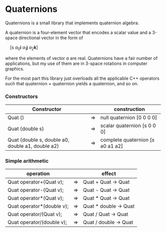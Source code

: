 # Quaternions
Quaternions is a small library that implements quaternion algebra.

A quaternion is a four-element vector that encodes a scalar value and a
3-space directional vector in the form of

&nbsp;&nbsp;&nbsp;&nbsp;[s $a_0$**i** $a_1$**j** $a_2$**k**]

where the elements of vector $a$ are real.  Quaternions have a fair number of
applications, but my use of them are in 3-space rotations in computer graphics.

For the most part this library just overloads all the applicable C++ operators
such that quaternion + quaternion yields a quaternion, and so on.

### Constructors

| Constructor |     |construction |
| ----------- | --- |------------ |
| Quat () | $\Rightarrow$ | null quaternion [0 0 0 0] |
| Quat (double s) | $\Rightarrow$ | scalar quaternion [s 0 0 0] |
| Quat (double s, double a0, double a1, double a2) | $\Rightarrow$ | complete quaternion [s a0 a1 a2] |

### Simple arithmetic

| operation |     | effect |
| --------- | --- | ------ |
| Quat operator+(Quat v);   | $\Rightarrow$ | Quat + Quat $\rightarrow$ Quat |
| Quat operator-(Quat v);   | $\Rightarrow$ | Quat - Quat $\rightarrow$ Quat |
| Quat operator*(Quat v);   | $\Rightarrow$ | Quat * Quat $\rightarrow$ Quat |
| Quat operator*(double v); | $\Rightarrow$ | Quat * double $\rightarrow$ Quat |
| Quat operator/(Quat v);   | $\Rightarrow$ | Quat / Quat $\rightarrow$ Quat |
| Quat operator/(double v); | $\Rightarrow$ | Quat / double $\rightarrow$ Quat |


